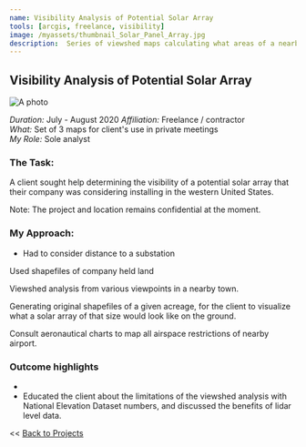 ```yaml
---
name: Visibility Analysis of Potential Solar Array
tools: [arcgis, freelance, visibility]
image: /myassets/thumbnail_Solar_Panel_Array.jpg
description:  Series of viewshed maps calculating what areas of a nearby town could see a solar array, if it was installed
---
```


## Visibility Analysis of Potential Solar Array ##

![A photo](http://placekitten.com/400/375)

*Duration:* July - August 2020
*Affiliation:* Freelance / contractor  
*What:* Set of 3 maps for client's use in private meetings  
*My Role:* Sole analyst  

### The Task:

A client sought help determining the visibility of a potential solar array that their company was considering installing in the western United States.

Note: The project and location remains confidential at the moment.

### My Approach: 

* Had to consider distance to a substation

Used shapefiles of company held land

Viewshed analysis from various viewpoints in a nearby town.

Generating original shapefiles of a given acreage, for the client to visualize what a solar array of that size would look like on the ground.

Consult aeronautical charts to map all airspace restrictions of nearby airport.



### Outcome highlights
* 
* Educated the client about the limitations of the viewshed analysis with National Elevation Dataset numbers, and discussed the benefits of lidar level data.




<< [Back to Projects](/projects/)